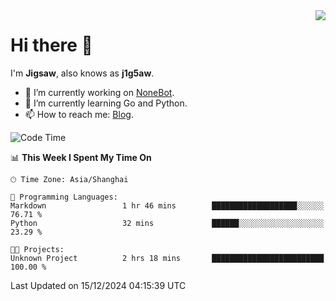 <a href="#">
  <img align="right" src="https://github-readme-stats.vercel.app/api?username=j1g5awi&count_private=true&show_icons=true&title_color=80070B&text_color=B3B3B3&bg_color=212121&icon_color=80070B" />
</a>

# Hi there 👋

I'm **Jigsaw**, also knows as **j1g5aw**.

- 🔭 I’m currently working on [NoneBot](https://github.com/nonebot).
- 🌱 I’m currently learning Go and Python.
- 📫 How to reach me: [Blog](https://blog.maddestroyer.xyz/).

<!--START_SECTION:waka-->
![Code Time](http://img.shields.io/badge/Code%20Time-1%2C807%20hrs%2039%20mins-blue)

📊 **This Week I Spent My Time On** 

```text
🕑︎ Time Zone: Asia/Shanghai

💬 Programming Languages: 
Markdown                 1 hr 46 mins        ███████████████████░░░░░░   76.71 % 
Python                   32 mins             ██████░░░░░░░░░░░░░░░░░░░   23.29 % 

🐱‍💻 Projects: 
Unknown Project          2 hrs 18 mins       █████████████████████████   100.00 % 
```


 Last Updated on 15/12/2024 04:15:39 UTC
<!--END_SECTION:waka-->

